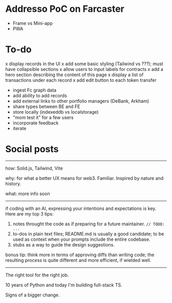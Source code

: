 # Addresso PoC on Farcaster

- Frame vs Mini-app
- PWA

# To-do

x display records in the UI
x add some basic styling (Tailwind vs ???); must have collapsible sections
x allow users to input labels for contracts
x add a hero section describing the content of this page
x display a list of transactions under each record
x add edit button to each token transfer

- ingest Fc graph data
- add ability to add records
- add external links to other portfolio managers (DeBank, Arkham)
- share types between BE and FE
- store locally (indexeddb vs localstorage)
- "mom test it" for a few users
- incorporate feedback
- iterate

# Social posts

---

how: Solid.js, Tailwind, Vite

why: for what a better UX means for web3. Familiar. Inspired by nature and history.

what: more info soon

---

if coding with an AI, expressing your intentions and expectations is key. Here are my top 3 tips:

1. notes throught the code as if preparing for a future maintainer. `// TODO: ...`
2. to-dos in plain text files; README.md is usually a good candidate; to be used as context when your prompts include the entire codebase.
3. stubs as a way to guide the design suggestions.

bonus tip: think more in terms of approving diffs than writing code; the resulting process is quite different and more efficient, if wielded well.

---

The right tool for the right job.

10 years of Python and today I'm building full-stack TS.

Signs of a bigger change.
